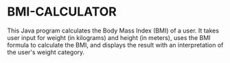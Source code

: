 # BMI-CALCULATOR
This Java program calculates the Body Mass Index (BMI) of a user. It takes user input for weight (in kilograms) and height (in meters), uses the BMI formula to calculate the BMI, and displays the result with an interpretation of the user's weight category.
